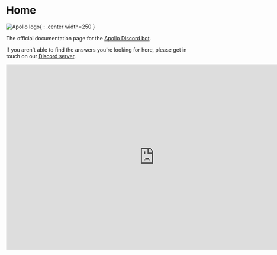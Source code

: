 # Home

![Apollo logo](/assets/logo.png){ : .center width=250 }

The official documentation page for the [Apollo Discord bot](https://apollo.fyi).

If you aren't able to find the answers you're looking for here, please get in
touch on our [Discord server](https://discord.com/invite/dMnZt6P).


<iframe src="https://discord.com/widget?id=478340725755609088&theme=dark" width="800" height="500" allowtransparency="true" frameborder="0" sandbox="allow-popups allow-popups-to-escape-sandbox allow-same-origin allow-scripts"></iframe>
